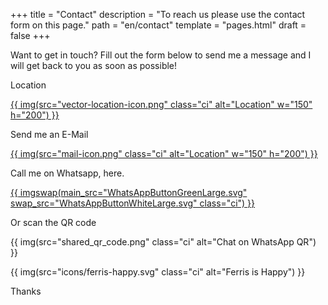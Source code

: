 +++
title = "Contact"
description = "To reach us please use the contact form on this page."
path = "en/contact"
template = "pages.html"
draft = false
+++
<p>Want to get in touch? Fill out the form below to send me a message and I will get back to you as soon as possible!</p>

<p>Location</p>

<a aria-label="" href="https://maps.app.goo.gl/2jhxeaV6scHKJsFY9">
{{ img(src="vector-location-icon.png" class="ci" alt="Location" w="150" h="200") }}
<a />

<p>Send me an E-Mail</p>

<a aria-label="" href="mailto:ngawang.monlam@gmail.com">
{{ img(src="mail-icon.png" class="ci" alt="Location" w="150" h="200") }}
<a />

<p>Call me on Whatsapp, here. </p>

<a aria-label="Chat on WhatsApp" href="https://wa.me/5511933014430">
{{ imgswap(main_src="WhatsAppButtonGreenLarge.svg" swap_src="WhatsAppButtonWhiteLarge.svg" class="ci") }}
<a />

<p>Or scan the QR code</p>

{{ img(src="shared_qr_code.png" class="ci" alt="Chat on WhatsApp QR") }}

{{ img(src="icons/ferris-happy.svg" class="ci" alt="Ferris is Happy") }}

<p>Thanks</p>
